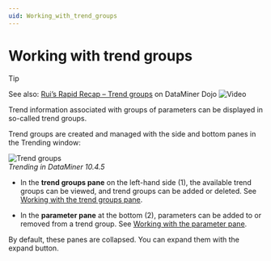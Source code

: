 ```yaml
---
uid: Working_with_trend_groups
---
```


# Working with trend groups

> [!TIP]
> See also: [Rui’s Rapid Recap – Trend groups](https://community.dataminer.services/video/ruis-rapid-recap-trend-groups/) on DataMiner Dojo ![Video](~/user-guide/images/video_Duo.png)

Trend information associated with groups of parameters can be displayed in so-called trend groups.

Trend groups are created and managed with the side and bottom panes in the Trending window:

![Trend groups](~/user-guide/images/Trend_Groups.png)<br>*Trending in DataMiner 10.4.5*

- In the **trend groups pane** on the left-hand side (1), the available trend groups can be viewed, and trend groups can be added or deleted. See [Working with the trend groups pane](xref:Working_with_the_trend_groups_pane).

- In the **parameter pane** at the bottom (2), parameters can be added to or removed from a trend group. See [Working with the parameter pane](xref:Working_with_the_parameter_pane).

By default, these panes are collapsed. You can expand them with the expand button.
